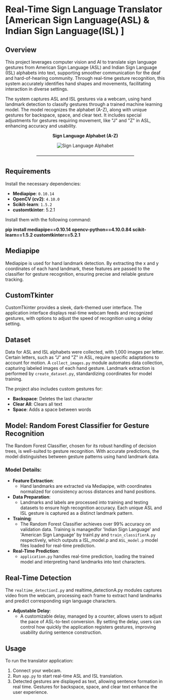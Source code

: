 
# Real-Time Sign Language Translator [American Sign Language(ASL)  & Indian Sign Language(ISL) ]

## Overview
This project leverages computer vision and AI to translate sign language gestures from American Sign Language (ASL) and Indian Sign Language (ISL) alphabets into text, supporting smoother communication for the deaf and hard-of-hearing community. Through real-time gesture recognition, this system accurately identifies hand shapes and movements, facilitating interaction in diverse settings.

The system captures ASL and ISL gestures via a webcam, using hand landmark detection to classify gestures through a trained machine learning model. The model recognizes the alphabet (A-Z), along with unique gestures for backspace, space, and clear text. It includes special adjustments for gestures requiring movement, like "J" and "Z" in ASL, enhancing accuracy and usability.

<p align="center">
  <b>Sign Language Alphabet (A-Z)</b>
</p>

<p align="center">
  <img src="" alt="Sign Language Alphabet">
</p>

<p align="center">––––––––––––––––––––––––––––––––––––––––––––</p>

## Requirements
Install the necessary dependencies:

- **Mediapipe**: `0.10.14`
- **OpenCV (cv2)**: `4.10.0`
- **Scikit-learn**: `1.5.2`
- **customtkinter**: 5.2.1

Install them with the following command:

**pip install mediapipe==0.10.14 opencv-python==4.10.0.84 scikit-learn==1.5.2 customtkinter==5.2.1**


## Mediapipe
Mediapipe is used for hand landmark detection. By extracting the x and y coordinates of each hand landmark, these features are passed to the classifier for gesture recognition, ensuring precise and reliable gesture tracking.

## CustomTkinter
CustomTkinter provides a sleek, dark-themed user interface. The application interface displays real-time webcam feeds and recognized gestures, with options to adjust the speed of recognition using a delay setting.

## Dataset
Data for ASL and ISL alphabets were collected, with 1,000 images per letter. Certain letters, such as "J" and "Z" in ASL, require specific adaptations to account for motion. A `collect_images.py` module automates data collection, capturing labeled images of each hand gesture. Landmark extraction is performed by `create_dataset.py`, standardizing coordinates for model training.

The project also includes custom gestures for:
- **Backspace**: Deletes the last character
- **Clear All**: Clears all text
- **Space**: Adds a space between words


## Model: Random Forest Classifier for Gesture Recognition

The Random Forest Classifier, chosen for its robust handling of decision trees, is well-suited to gesture recognition. With accurate predictions, the model distinguishes between gesture patterns using hand landmark data.

### Model Details:
- **Feature Extraction**:
  - Hand landmarks are extracted via Mediapipe, with coordinates normalized for consistency across distances and hand positions.
- **Data Preparation**:
  - Landmarks and labels are processed into training and testing datasets to ensure high recognition accuracy. Each unique ASL and ISL gesture is captured as a distinct landmark pattern.
- **Training**:
  - The Random Forest Classifier achieves over 99% accuracy on validation data. Training is managedfor 'Indian Sign Language' and 'American Sign Language' by trainI.py and `train_classifierA.py` respectively, which outputs a ISL_model.p and `ASL_model.p` model files loaded for real-time prediction.
- **Real-Time Prediction**:
  - `application.py` handles real-time prediction, loading the trained model and interpreting hand landmarks into text characters.

## Real-Time Detection

The `realtime_detectionI.py` and realtime_detectionA.py modules captures video from the webcam, processing each frame to extract hand landmarks and predict corresponding sign language characters.

- **Adjustable Delay**:
  - A customizable delay, managed by a counter, allows users to adjust the pace of ASL-to-text conversion. By setting the delay, users can control how quickly the application registers gestures, improving usability during sentence construction.

## Usage
To run the translator application:
1. Connect your webcam.
2. Run `app.py` to start real-time ASL and ISL translation.
3. Detected gestures are displayed as text, allowing sentence formation in real time. Gestures for backspace, space, and clear text enhance the user experience.



